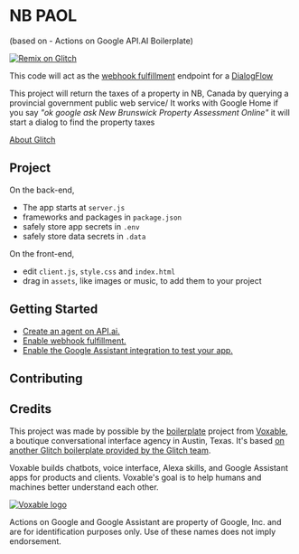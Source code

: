 # NB PAOL
(based on - Actions on Google API.AI Boilerplate)


<a href="https://glitch.com/~actions-on-google-api-ai-boilerplate">
  <img src="https://cdn.rawgit.com/j-f1/nails-example/f97c8590/glitch-badge.svg" alt="Remix on Glitch">
</a>

This code will act as the [webhook fulfillment](https://docs.api.ai/docs/webhook) endpoint for a [DialogFlow](https://console.dialogflow.com) 

This project will return the taxes of a property in NB, Canada by querying a provincial government public web service/ It works with Google Home if you say *"ok google ask New Brunswick Property Assessment Online"* it will start a dialog to find the property taxes

<!-- [Work Flow](https://drive.google.com/file/d/1nB9Ej2tU7lEbJvR39t49EQjLhnO6b0tg/view?usp=sharing) -->

[About Glitch](https://glitch.com/about)

## Project

On the back-end,
- The app starts at `server.js`
- frameworks and packages in `package.json`
- safely store app secrets in `.env`
- safely store data secrets in `.data`

On the front-end,
- edit `client.js`, `style.css` and `index.html`
- drag in `assets`, like images or music, to add them to your project

## Getting Started

* [Create an agent on API.ai.](https://developers.google.com/actions/apiai/tutorials/google-facts)
* [Enable webhook fulfillment.](https://docs.api.ai/docs/webhook)
* [Enable the Google Assistant integration to test your app.](https://developers.google.com/actions/apiai/submit-app#test_your_app_in_the_actions_simulator)

## Contributing

## Credits

This project was made by possible by the [boilerplate](https://glitch.com/~actions-on-google-api-ai-boilerplate) project from [Voxable](https://voxable.io), a boutique conversational interface agency in Austin, Texas. It's based [on another Glitch boilerplate provided by the Glitch team](https://glitch.com/~google-home). 

Voxable builds chatbots, voice interface, Alexa skills, and Google Assistant apps for products and clients. Voxable's goal is to help humans and machines better understand each other.

<a href="https://voxable.io"><img title="Voxable logo" src="https://cdn.glitch.com/216ad9f8-8b2b-4a63-b11a-675087c02c37%2Fvoxable-logo.png?1495696923680" /></a>

Actions on Google and Google Assistant are property of Google, Inc. and are for identification purposes only. Use of these names does not imply endorsement.
